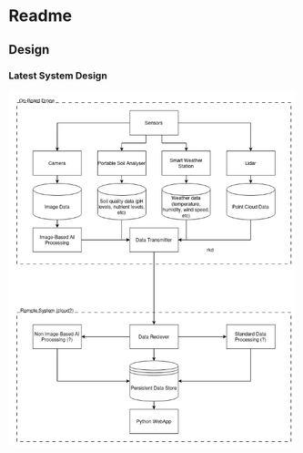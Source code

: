 # Readme

## Design

### Latest System Design
![System Design Flow Chart](documentation/system_design/system_design_v1.drawio.png)